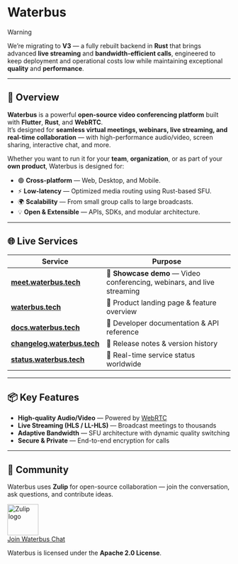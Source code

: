 # Waterbus

> [!WARNING]
> We’re migrating to **V3** — a fully rebuilt backend in **Rust** that brings advanced **live streaming** and **bandwidth-efficient calls**, engineered to keep deployment and operational costs low while maintaining exceptional **quality** and **performance**.

---

## 🚀 Overview

**Waterbus** is a powerful **open-source video conferencing platform** built with **Flutter**, **Rust**, and **WebRTC**.  
It’s designed for **seamless virtual meetings, webinars, live streaming, and real-time collaboration** — with high-performance audio/video, screen sharing, interactive chat, and more.

Whether you want to run it for your **team**, **organization**, or as part of your **own product**, Waterbus is designed for:

- 🟢 **Cross-platform** — Web, Desktop, and Mobile.
- ⚡ **Low-latency** — Optimized media routing using Rust-based SFU.
- 🌍 **Scalability** — From small group calls to large broadcasts.
- 💡 **Open & Extensible** — APIs, SDKs, and modular architecture.

---

## 🌐 Live Services

| Service | Purpose |
|---------|---------|
| [**meet.waterbus.tech**](https://meet.waterbus.tech) | 🌟 **Showcase demo** — Video conferencing, webinars, and live streaming |
| [**waterbus.tech**](https://waterbus.tech) | 📢 Product landing page & feature overview |
| [**docs.waterbus.tech**](https://docs.waterbus.tech) | 📖 Developer documentation & API reference |
| [**changelog.waterbus.tech**](https://changelog.waterbus.tech) | 📝 Release notes & version history |
| [**status.waterbus.tech**](https://status.waterbus.tech) | 📡 Real-time service status worldwide |

---

## 📦 Key Features

- **High-quality Audio/Video** — Powered by [WebRTC](https://webrtc.org/)
- **Live Streaming (HLS / LL-HLS)** — Broadcast meetings to thousands
- **Adaptive Bandwidth** — SFU architecture with dynamic quality switching
- **Secure & Private** — End-to-end encryption for calls

---

## 💬 Community

Waterbus uses **Zulip** for open-source collaboration — join the conversation, ask questions, and contribute ideas.

<a href="https://zulip.com/"><img width="70" src="https://raw.githubusercontent.com/zulip/zulip/main/static/images/logo/zulip-icon-circle.svg" alt="Zulip logo"></a>  
[Join Waterbus Chat](https://waterbus.zulipchat.com/)

Waterbus is licensed under the **Apache 2.0 License**.
